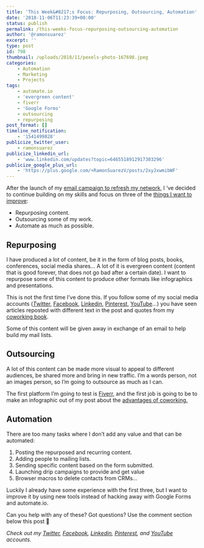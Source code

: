 ```yaml
---
title: 'This Week&#8217;s Focus: Repurposing, Outsourcing, Automation'
date: '2018-11-06T11:23:39+00:00'
status: publish
permalink: /this-weeks-focus-repurposing-outsourcing-automation
author: '@ramonsuarez'
excerpt: ''
type: post
id: 798
thumbnail: /uploads/2018/11/pexels-photo-167698.jpeg
categories: 
    - Automation
    - Marketing
    - Projects
tags:
    - automate.io
    - 'evergreen content'
    - fiverr
    - 'Google Forms'
    - outsourcing
    - repurposing
post_format: []
timeline_notification:
    - '1541499828'
publicize_twitter_user:
    - ramonsuarez
publicize_linkedin_url:
    - 'www.linkedin.com/updates?topic=6465518912917303296'
publicize_google_plus_url:
    - 'https://plus.google.com/+RamonSuarezV/posts/2xyJxwmibWF'
---
```

After the launch of my [email campaign to refresh my network](http://ramonsuarez.com/the-email-segmentation-campaign-is-rolling/), I ‘ve decided to continue building on my skills and focus on three of the [things I want to improve](http://ramonsuarez.com/things-to-learn-and-improve-through-practice/):

- Repurposing content.
- Outsourcing some of my work.
- Automate as much as possible.

Repurposing
-----------

I have produced a lot of content, be it in the form of blog posts, books, conferences, social media shares… A lot of it is evergreen content (content that is good forever, that does not go bad after a certain date). I want to repurpose some of this content to produce other formats like infographics and presentations.

This is not the first time I’ve done this. If you follow some of my social media accounts (*[T](https://twitter.com/ramonsuarez)*[witter](https://twitter.com/ramonsuarez), [Facebook](https://www.facebook.com/ramonsuarezdotcom), [Linkedin](https://www.linkedin.com/in/ramonsuarez/), [Pinterest](https://www.pinterest.com/ramonsuarez/), [YouTube](https://www.youtube.com/ramonsuarezv)…) you have seen articles reposted with different text in the post and quotes from my [coworking book](https://www.coworkinghandbook.com/?utm_source=ramonsuarez.com&utm_medium=post).

Some of this content will be given away in exchange of an email to help build my mail lists.

Outsourcing
-----------

A lot of this content can be made more visual to appeal to different audiences, be shared more and bring in new traffic. I’m a words person, not an images person, so I’m going to outsource as much as I can.

The first platform I’m going to test is [Fiverr](http://www.fiverr.com/s2/6024be1e4a), and the first job is going to be to make an infographic out of my post about the [advantages of coworking.](https://www.coworkinghandbook.com/advantages-benefits-coworking-list/)

Automation
----------

There are too many tasks where I don’t add any value and that can be automated:

1. Posting the repurposed and recurring content.
2. Adding people to mailing lists.
3. Sending specific content based on the form submitted.
4. Launching drip campaigns to provide and get value
5. Browser macros to delete contacts from CRMs…

Luckily I already have some experience with the first three, but I want to improve it by using new tools instead of hacking away with Google Forms and automate.io.

Can you help with any of these? Got questions? Use the comment section below this post 🙂

*Check out my [Twitter](https://twitter.com/ramonsuarez), [Facebook](https://www.facebook.com/ramonsuarezdotcom), [Linkedin](https://www.linkedin.com/in/ramonsuarez/), [Pinterest](https://www.pinterest.com/ramonsuarez/), and [YouTube](https://www.youtube.com/ramonsuarezv) accounts.*